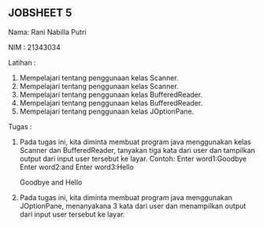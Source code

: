 ## JOBSHEET 5
Nama: Rani Nabilla Putri

NIM : 21343034

Latihan :
1. Mempelajari tentang penggunaan kelas Scanner.
2. Mempelajari tentang penggunaan kelas Scanner.
3. Mempelajari tentang penggunaan kelas BufferedReader.
4. Mempelajari tentang penggunaan kelas BufferedReader.
5. Mempelajari tentang penggunaan kelas JOptionPane.

Tugas   :
1. Pada tugas ini, kita diminta membuat program java menggunakan kelas Scanner dan BufferedReader, tanyakan tiga kata dari user dan tampilkan output dari input user tersebut ke layar. Contoh:
    Enter word1:Goodbye 
    Enter word2:and 
    Enter word3:Hello
    
    Goodbye and Hello
    
2. Pada tugas ini, kita diminta membuat program java menggunakan JOptionPane, menanyakana 3 kata dari user dan menampilkan output dari input user tersebut ke layar.
